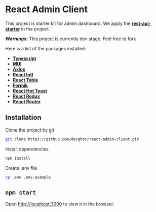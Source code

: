 # React Admin Client

This project is starter kit for admin dashboard. 
We apply the **[rest-api-starter](https://github.com/devghor/rest-api-starter)** in the project.

***Warnings:*** This project is currently dev stage. Feel free to fork

Here is a list of the packages installed:

- **[Typescript](https://github.com/microsoft/TypeScript)**
- **[MUI](https://github.com/mui-org/material-ui)**
- **[Axios](https://github.com/axios/axios)**
- **[React Intl](https://github.com/formatjs/formatjs)**
- **[React Table](https://github.com/tannerlinsley/react-table)**
- **[Formik](https://github.com/formium/formik)**
- **[React Hot Toast](https://github.com/timolins/react-hot-toast)**
- **[React Redux](https://github.com/reduxjs/react-redux)**
- **[React Router](https://github.com/remix-run/react-router#readme)**

## Installation

Clone the project by git

```bash
git clone https://github.com/devghor/react-admin-client.git
```

Install dependencies
```bash
npm install
```

Create .env file
```bash
cp .env .env.example
```

## `npm start`
Open [http://localhost:3000](http://localhost:3000) to view it in the browser.
